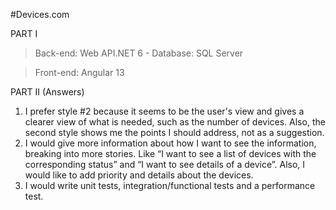 #Devices.com

PART I

>Back-end: Web API.NET 6 - Database: SQL Server

>Front-end: Angular 13

PART II (Answers)

1.	I prefer style #2 because it seems to be the user's view and gives a clearer view of what is needed, such as the number of devices. Also, the second style shows me the points I should address, not as a suggestion.
2.	I would give more information about how I want to see the information, breaking into more stories. Like “I want to see a list of devices with the corresponding status” and “I want to see details of a device”. Also, I would like to add priority and details about the devices.
3.	I would write unit tests, integration/functional tests and a performance test.

